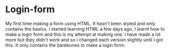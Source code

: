 # Login-form
My first time making a form using HTML. It hasn't been styled and only contains the basics.
I started learning HTML a few days ago, I learnt how to make a login form and this is my attempt at making one.
I have made a lot more but they didn't work and so I changed each version slightly until I got this.
It only contains the barebones to make a login form.
